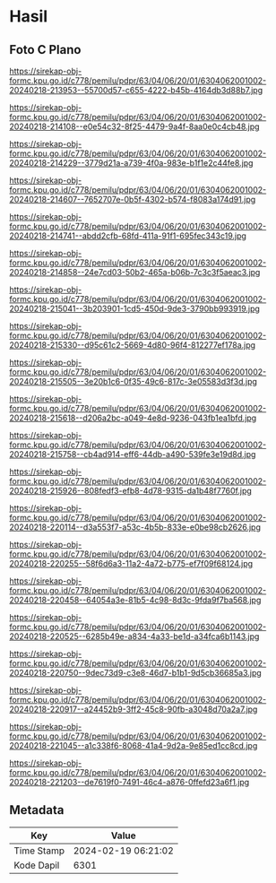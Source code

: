 # Hasil

## Foto C Plano

https://sirekap-obj-formc.kpu.go.id/c778/pemilu/pdpr/63/04/06/20/01/6304062001002-20240218-213953--55700d57-c655-4222-b45b-4164db3d88b7.jpg

https://sirekap-obj-formc.kpu.go.id/c778/pemilu/pdpr/63/04/06/20/01/6304062001002-20240218-214108--e0e54c32-8f25-4479-9a4f-8aa0e0c4cb48.jpg

https://sirekap-obj-formc.kpu.go.id/c778/pemilu/pdpr/63/04/06/20/01/6304062001002-20240218-214229--3779d21a-a739-4f0a-983e-b1f1e2c44fe8.jpg

https://sirekap-obj-formc.kpu.go.id/c778/pemilu/pdpr/63/04/06/20/01/6304062001002-20240218-214607--7652707e-0b5f-4302-b574-f8083a174d91.jpg

https://sirekap-obj-formc.kpu.go.id/c778/pemilu/pdpr/63/04/06/20/01/6304062001002-20240218-214741--abdd2cfb-68fd-411a-91f1-695fec343c19.jpg

https://sirekap-obj-formc.kpu.go.id/c778/pemilu/pdpr/63/04/06/20/01/6304062001002-20240218-214858--24e7cd03-50b2-465a-b06b-7c3c3f5aeac3.jpg

https://sirekap-obj-formc.kpu.go.id/c778/pemilu/pdpr/63/04/06/20/01/6304062001002-20240218-215041--3b203901-1cd5-450d-9de3-3790bb993919.jpg

https://sirekap-obj-formc.kpu.go.id/c778/pemilu/pdpr/63/04/06/20/01/6304062001002-20240218-215330--d95c61c2-5669-4d80-96f4-812277ef178a.jpg

https://sirekap-obj-formc.kpu.go.id/c778/pemilu/pdpr/63/04/06/20/01/6304062001002-20240218-215505--3e20b1c6-0f35-49c6-817c-3e05583d3f3d.jpg

https://sirekap-obj-formc.kpu.go.id/c778/pemilu/pdpr/63/04/06/20/01/6304062001002-20240218-215618--d206a2bc-a049-4e8d-9236-043fb1ea1bfd.jpg

https://sirekap-obj-formc.kpu.go.id/c778/pemilu/pdpr/63/04/06/20/01/6304062001002-20240218-215758--cb4ad914-eff6-44db-a490-539fe3e19d8d.jpg

https://sirekap-obj-formc.kpu.go.id/c778/pemilu/pdpr/63/04/06/20/01/6304062001002-20240218-215926--808fedf3-efb8-4d78-9315-da1b48f7760f.jpg

https://sirekap-obj-formc.kpu.go.id/c778/pemilu/pdpr/63/04/06/20/01/6304062001002-20240218-220114--d3a553f7-a53c-4b5b-833e-e0be98cb2626.jpg

https://sirekap-obj-formc.kpu.go.id/c778/pemilu/pdpr/63/04/06/20/01/6304062001002-20240218-220255--58f6d6a3-11a2-4a72-b775-ef7f09f68124.jpg

https://sirekap-obj-formc.kpu.go.id/c778/pemilu/pdpr/63/04/06/20/01/6304062001002-20240218-220458--64054a3e-81b5-4c98-8d3c-9fda9f7ba568.jpg

https://sirekap-obj-formc.kpu.go.id/c778/pemilu/pdpr/63/04/06/20/01/6304062001002-20240218-220525--6285b49e-a834-4a33-be1d-a34fca6b1143.jpg

https://sirekap-obj-formc.kpu.go.id/c778/pemilu/pdpr/63/04/06/20/01/6304062001002-20240218-220750--9dec73d9-c3e8-46d7-b1b1-9d5cb36685a3.jpg

https://sirekap-obj-formc.kpu.go.id/c778/pemilu/pdpr/63/04/06/20/01/6304062001002-20240218-220917--a24452b9-3ff2-45c8-90fb-a3048d70a2a7.jpg

https://sirekap-obj-formc.kpu.go.id/c778/pemilu/pdpr/63/04/06/20/01/6304062001002-20240218-221045--a1c338f6-8068-41a4-9d2a-9e85ed1cc8cd.jpg

https://sirekap-obj-formc.kpu.go.id/c778/pemilu/pdpr/63/04/06/20/01/6304062001002-20240218-221203--de7619f0-7491-46c4-a876-0ffefd23a6f1.jpg


## Metadata

| Key        | Value               |
| ---------- | ------------------- |
| Time Stamp | 2024-02-19 06:21:02 |
| Kode Dapil | 6301                |



